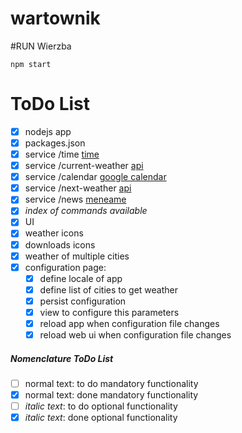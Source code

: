 wartownik
=========

#RUN Wierzba

```
npm start 
```

# ToDo List
- [x] nodejs app
- [x] packages.json
- [x] service /time [time](https://www.npmjs.org/package/ntp-client)
- [x] service /current-weather [api](http://api.openweathermap.org/data/2.5/weather)
- [x] service /calendar [google calendar](https://www.npmjs.org/package/google-calendar)
- [x] service /next-weather [api](http://api.openweathermap.org/data/2.5/weather)
- [x] service /news [meneame](http://meneame.feedsportal.com/rss)
- [x] _index of commands available_
- [x] UI
- [x] weather icons
- [x] downloads icons
- [x] weather of multiple cities
- [x] configuration page:
  * [x] define locale of app
  * [x] define list of cities to get weather
  * [x] persist configuration
  * [x] view to configure this parameters
  * [x] reload app when configuration file changes
  * [x] reload web ui when configuration file changes

##### Nomenclature ToDo List
- [ ] normal text: to do mandatory functionality
- [x] normal text: done mandatory functionality
- [ ] _italic text_: to do optional functionality
- [x] _italic text_: done optional functionality
